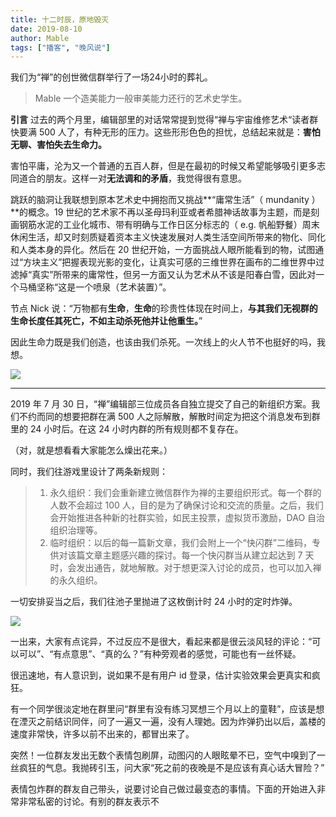 ```yaml
---
title: 十二时辰，原地毁灭
date: 2019-08-10
author: Mable
tags: ["播客", "晚风说"]
---
```


我们为“禅”的创世微信群举行了一场24小时的葬礼。

<!--more-->

> Mable  一个造美能力一般审美能力还行的艺术史学生。

**引言**  过去的两个月里，编辑部里的对话常常提到觉得“禅与宇宙维修艺术“读者群快要满 500 人了，有种无形的压力。这些形形色色的担忧，总结起来就是：**害怕无聊、害怕失去生命力。**

害怕平庸，沦为又一个普通的五百人群，但是在最初的时候又希望能够吸引更多志同道合的朋友。这样一对**无法调和的矛盾**，我觉得很有意思。

跳跃的脑洞让我联想到原本艺术史中拥抱而又挑战**“庸常生活”（ mundanity ）**的概念。19 世纪的艺术家不再以圣母玛利亚或者希腊神话故事为主题，而是刻画钢筋水泥的工业化城市、带有明确与工作日区分标志的（ e.g. 帆船野餐）周末休闲生活，却又时刻质疑着资本主义快速发展对人类生活空间所带来的物化、同化和人类本身的异化。然后在 20 世纪开始，一方面挑战人眼所能看到的物，试图通过“方块主义”把握表现光影的变化，让真实可感的三维世界在画布的二维世界中过滤掉“真实”所带来的庸常性，但另一方面又认为艺术从不该是阳春白雪，因此对一个马桶坚称“这是一个喷泉（艺术装置）”。

节点 Nick 说：“万物都有**生命**，**生命**的珍贵性体现在时间上，**与其我们无视群的生命长度任其死亡，不如主动杀死他并让他重生。**”

因此生命力既是我们创造，也该由我们杀死。一次线上的火人节不也挺好的吗，我想。

![](http://ww1.sinaimg.cn/large/006tNc79ly1g60dnzap35j30u00u0wgr.jpg)

- - - - - 

2019 年 7 月 30 日，“禅”编辑部三位成员各自独立提交了自己的新组织方案。我们不约而同的想要把群在满 500 人之际解散，解散时间定为把这个消息发布到群里的 24 小时后。在这 24 小时内群的所有规则都不复存在。

（对，就是想看看大家能怎么燥出花来。）

同时，我们往游戏里设计了两条新规则：

>  1. 永久组织：我们会重新建立微信群作为禅的主要组织形式。每一个群的人数不会超过 100 人，目的是为了确保讨论和交流的质量。之后，我们会开始推进各种新的社群实验，如民主投票，虚拟货币激励，DAO 自治组织治理等。
> 2. 临时组织：以后的每一篇新文章，我们会附上一个“快闪群”二维码，专供对该篇文章主题感兴趣的探讨。每一个快闪群当从建立起达到 7 天时，会发出通告，就地解散。对于想更深入讨论的成员，也可以加入禅的永久组织。

一切安排妥当之后，我们往池子里抛进了这枚倒计时 24 小时的定时炸弹。

![](http://ww1.sinaimg.cn/large/006tNc79ly1g60dowrvf0j312m0muaf6.jpg)

一出来，大家有点诧异，不过反应不是很大，看起来都是很云淡风轻的评论：“可以可以”、“有点意思”、“真的么？”有种旁观者的感觉，可能也有一丝怀疑。



很迅速地，有人意识到，说如果不是有用户 id 登录，估计实验效果会更真实和疯狂。



有一个同学很淡定地在群里问“群里有没有练习冥想三个月以上的童鞋”，应该是想在湮灭之前结识同伴，问了一遍又一遍，没有人理她。因为炸弹扔出以后，盖楼的速度非常快，许多以前不出来的，都冒出来了。



突然！一位群友发出无数个表情包刷屏，动图闪的人眼眩晕不已，空气中嗅到了一丝疯狂的气息。我抛砖引玉，问大家“死之前的夜晚是不是应该有真心话大冒险？”



表情包炸群的群友自己带头，说要讨论自己做过最变态的事情。下面的开始进入非常非常私密的讨论。有别的群友表示不